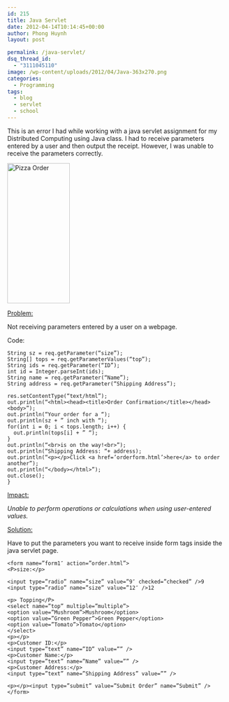 ```yaml
---
id: 215
title: Java Servlet
date: 2012-04-14T10:14:45+00:00
author: Phong Huynh
layout: post

permalink: /java-servlet/
dsq_thread_id:
  - "3111045110"
image: /wp-content/uploads/2012/04/Java-363x270.png
categories:
  - Programming
tags:
  - blog
  - servlet
  - school
---
```

This is an error I had while working with a java servlet assignment for my Distributed Computing using Java class. I had to receive parameters entered by a user and then output the receipt. However, I was unable to receive the parameters correctly.

<img class="alignnone" title="Pizza Order" src="http://3.bp.blogspot.com/-4KJyZBA6C7w/T3vhMY8WX3I/AAAAAAAAAGk/bkcY8MYunzY/s320/lab5.jpg" alt="Pizza Order" width="143" height="320" />

<span style="text-decoration: underline;">Problem:</span>

Not receiving parameters entered by a user on a webpage.

Code:

```
String sz = req.getParameter(“size”);
String[] tops = req.getParameterValues(“top”);
String ids = req.getParameter(“ID”);
int id = Integer.parseInt(ids);
String name = req.getParameter(“Name”);
String address = req.getParameter(“Shipping Address”);

res.setContentType(“text/html”);
out.println(“<html><head><title>Order Confirmation</title></head><body>”);
out.println(“Your order for a “);
out.println(sz + ” inch with “);
for(int i = 0; i < tops.length; i++) {
  out.println(tops[i] + ” “);
}
out.println(“<br>is on the way!<br>”);
out.println(“Shipping Address: “+ address);
out.println(“<p></p>Click <a href=’orderform.html’>here</a> to order another”);
out.println(“</body></html>”);
out.close();
}
```

<span style="text-decoration: underline;">Impact:</span>

_Unable to perform operations or calculations when using user-entered values._

<span style="text-decoration: underline;">Solution:</span>

Have to put the parameters you want to receive inside form tags inside the java servlet page.

```
<form name=”form1″ action=”order.html”>
<P>size:</p>

<input type=”radio” name=”size” value=”9″ checked=”checked” />9
<input type=”radio” name=”size” value=”12″ />12

<p> Topping</P>
<select name=”top” multiple=”multiple”>
<option value=”Mushroom”>Mushroom</option>
<option value=”Green Pepper”>Green Pepper</option>
<option value=”Tomato”>Tomato</option>
</select>
<p></p>
<p>Customer ID:</p>
<input type=”text” name=”ID” value=”” />
<p>Customer Name:</p>
<input type=”text” name=”Name” value=”” />
<p>Customer Address:</p>
<input type=”text” name=”Shipping Address” value=”” />

<p></p><input type=”submit” value=”Submit Order” name=”Submit” />
</form>
```
